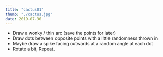 ```yaml
---
title: "cactus01"
thumb: "./cactus.jpg"
date: 2019-07-30
---
```


- Draw a wonky / thin arc (save the points for later)
- Draw dots between opposite points with a little randomness thrown in
- Maybe draw a spike facing outwards at a random angle at each dot
- Rotate a bit, Repeat.
